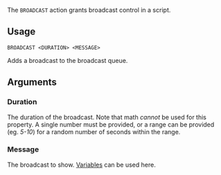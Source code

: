 The `BROADCAST` action grants broadcast control in a script.

## Usage
```
BROADCAST <DURATION> <MESSAGE>
```
Adds a broadcast to the broadcast queue.

## Arguments
### Duration
The duration of the broadcast. Note that math _cannot_ be used for this property. A single number must be provided, or a range can be provided (eg. _5-10_) for a random number of seconds within the range.

### Message
The broadcast to show. [Variables](https://github.com/Thundermaker300/ScriptedEvents/wiki/Variables) can be used here.